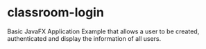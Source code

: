 # classroom-login
Basic JavaFX Application Example that allows a user to be created, authenticated and display the information of all users.
